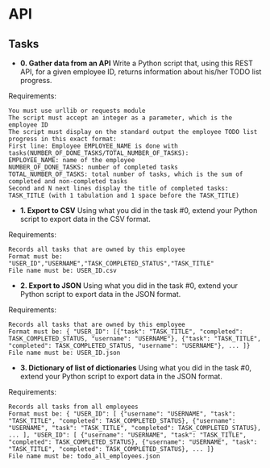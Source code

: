 # API

## Tasks

* **0. Gather data from an API**
Write a Python script that, using this REST API, for a given employee ID, returns information about his/her TODO list progress.

Requirements:
```
You must use urllib or requests module
The script must accept an integer as a parameter, which is the employee ID
The script must display on the standard output the employee TODO list progress in this exact format:
First line: Employee EMPLOYEE_NAME is done with tasks(NUMBER_OF_DONE_TASKS/TOTAL_NUMBER_OF_TASKS):
EMPLOYEE_NAME: name of the employee
NUMBER_OF_DONE_TASKS: number of completed tasks
TOTAL_NUMBER_OF_TASKS: total number of tasks, which is the sum of completed and non-completed tasks
Second and N next lines display the title of completed tasks: TASK_TITLE (with 1 tabulation and 1 space before the TASK_TITLE)
```


* **1. Export to CSV**
Using what you did in the task #0, extend your Python script to export data in the CSV format.

Requirements:
```
Records all tasks that are owned by this employee
Format must be: "USER_ID","USERNAME","TASK_COMPLETED_STATUS","TASK_TITLE"
File name must be: USER_ID.csv
```


* **2. Export to JSON**
Using what you did in the task #0, extend your Python script to export data in the JSON format.

Requirements:
```
Records all tasks that are owned by this employee
Format must be: { "USER_ID": [{"task": "TASK_TITLE", "completed": TASK_COMPLETED_STATUS, "username": "USERNAME"}, {"task": "TASK_TITLE", "completed": TASK_COMPLETED_STATUS, "username": "USERNAME"}, ... ]}
File name must be: USER_ID.json
```


* **3. Dictionary of list of dictionaries**
Using what you did in the task #0, extend your Python script to export data in the JSON format.

Requirements:
```
Records all tasks from all employees
Format must be: { "USER_ID": [ {"username": "USERNAME", "task": "TASK_TITLE", "completed": TASK_COMPLETED_STATUS}, {"username": "USERNAME", "task": "TASK_TITLE", "completed": TASK_COMPLETED_STATUS}, ... ], "USER_ID": [ {"username": "USERNAME", "task": "TASK_TITLE", "completed": TASK_COMPLETED_STATUS}, {"username": "USERNAME", "task": "TASK_TITLE", "completed": TASK_COMPLETED_STATUS}, ... ]}
File name must be: todo_all_employees.json
```
